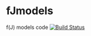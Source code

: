 # fJmodels
f(J) models code 
[![Build Status](https://drone.io/github.com/lposti/fJmodels/status.png)](https://drone.io/github.com/lposti/fJmodels/latest)
